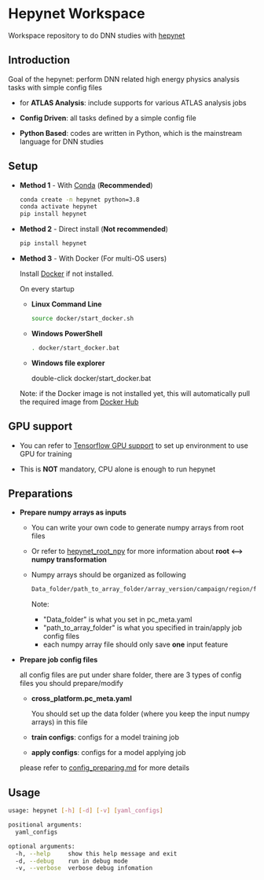 # **Hepynet Workspace**

Workspace repository to do DNN studies with [hepynet](https://github.com/StarPrecursor/hepynet)

## **Introduction**

Goal of the hepynet: perform DNN related high energy physics analysis tasks with simple config files

- for **ATLAS Analysis**: include supports for various ATLAS analysis jobs

- **Config Driven**: all tasks defined by a simple config file

- **Python Based**: codes are written in Python, which is the mainstream language for DNN studies

## **Setup**

- **Method 1** - With [Conda](https://www.anaconda.com/) (**Recommended**)

  ```bash
  conda create -n hepynet python=3.8
  conda activate hepynet
  pip install hepynet
  ```

- **Method 2** - Direct install (**Not recommended**)

  ```bash
  pip install hepynet
  ```

- **Method 3** - With Docker (For multi-OS users)

  Install [Docker](https://www.docker.com/) if not installed.

  On every startup

  - **Linux Command Line**

    ```bash
    source docker/start_docker.sh
    ```

  - **Windows PowerShell**

    ```bash
    . docker/start_docker.bat
    ```

  - **Windows file explorer**

    double-click docker/start_docker.bat

  Note: if the Docker image is not installed yet, this will automatically pull the required image from [Docker Hub](https://hub.docker.com/)

## **GPU support**

- You can refer to [Tensorflow GPU support](https://www.tensorflow.org/install/gpu) to set up environment to use GPU for training

- This is **NOT** mandatory, CPU alone is enough to run hepynet

## **Preparations**

- **Prepare numpy arrays as inputs**

  - You can write your own code to generate numpy arrays from root files
  - Or refer to [hepynet_root_npy](https://github.com/HEPTools/hepynet_root_npy) for more information about **root <--> numpy transformation**
  - Numpy arrays should be organized as following

    ```bash
    Data_folder/path_to_array_folder/array_version/campaign/region/feature.npy
    ```

    Note:

    - "Data_folder" is what you set in pc_meta.yaml
    - "path_to_array_folder" is what you specified in train/apply job config files
    - each numpy array file should only save **one** input feature

- **Prepare job config files**

  all config files are put under share folder, there are 3 types of config files you should prepare/modify

  - **cross_platform.pc_meta.yaml**

    You should set up the data folder (where you keep the input numpy arrays) in this file

  - **train configs**: configs for a model training job

  - **apply configs**: configs for a model applying job

  please refer to [config_preparing.md](docs/config_preparing.md) for more details

## **Usage**

```bash
usage: hepynet [-h] [-d] [-v] [yaml_configs]

positional arguments:
  yaml_configs

optional arguments:
  -h, --help     show this help message and exit
  -d, --debug    run in debug mode
  -v, --verbose  verbose debug infomation
```
